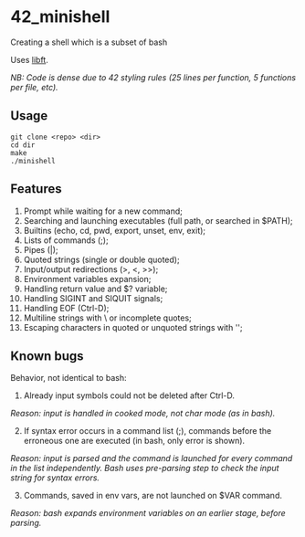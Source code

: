 # 42_minishell
Creating a shell which is a subset of bash

Uses [libft](https://github.com/neodymeZ/42_libft).

*NB: Code is dense due to 42 styling rules (25 lines per function, 5 functions per file, etc).*

## Usage
```
git clone <repo> <dir>
cd dir
make
./minishell
```

## Features
1. Prompt while waiting for a new command;
2. Searching and launching executables (full path, or searched in $PATH);
3. Builtins (echo, cd, pwd, export, unset, env, exit);
4. Lists of commands (;);
5. Pipes (|);
6. Quoted strings (single or double quoted);
7. Input/output redirections (>, <, >>);
8. Environment variables expansion;
9. Handling return value and $? variable;
10. Handling SIGINT and SIQUIT signals;
11. Handling EOF (Ctrl-D);
12. Multiline strings with \ or incomplete quotes;
13. Escaping characters in quoted or unquoted strings with '\';

## Known bugs 
Behavior, not identical to bash:

1. Already input symbols could not be deleted after Ctrl-D.

*Reason: input is handled in cooked mode, not char mode (as in bash).*

2. If syntax error occurs in a command list (;), commands before the erroneous one 
are executed (in bash, only error is shown).

*Reason: input is parsed and the command is launched for every command in the list
independently. Bash uses pre-parsing step to check the input string for syntax errors.*

3. Commands, saved in env vars, are not launched on $VAR command.

*Reason: bash expands environment variables on an earlier stage, before parsing.*
